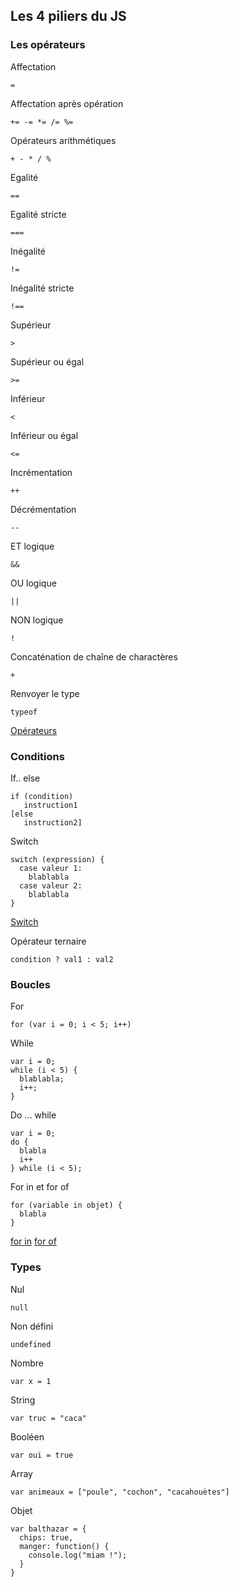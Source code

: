 ## Les 4 piliers du JS

### Les opérateurs

Affectation

`=`

Affectation après opération

`+= -= *= /= %=`

Opérateurs arithmétiques

`+ - * / %`

Egalité

`==`

Egalité stricte

`===`

Inégalité

`!=`

Inégalité stricte

`!==`

Supérieur

`>`

Supérieur ou égal

`>=`

Inférieur

`<`

Inférieur ou égal

`<=`

Incrémentation

`++`

Décrémentation

`--`

ET logique

`&&`

OU logique

`||`

NON logique

`!`

Concaténation de chaîne de charactères

`+`

Renvoyer le type

`typeof`

[Opérateurs](https://developer.mozilla.org/fr/docs/Web/JavaScript/Guide/Expressions_et_Op%C3%A9rateurs)

### Conditions

If.. else

```
if (condition)
   instruction1
[else
   instruction2]
```

Switch

```
switch (expression) {
  case valeur 1:
    blablabla
  case valeur 2:
    blablabla
}
```

[Switch](https://developer.mozilla.org/fr/docs/Web/JavaScript/Reference/Instructions/switch)

Opérateur ternaire

`condition ? val1 : val2`

### Boucles

For

`for (var i = 0; i < 5; i++)`

While

```
var i = 0;
while (i < 5) {
  blablabla;
  i++;
}
```

Do ... while

```
var i = 0;
do {
  blabla
  i++
} while (i < 5);
```

For in et for of

```
for (variable in objet) {
  blabla
}
```

[for in](https://developer.mozilla.org/fr/docs/Web/JavaScript/Reference/Instructions/for...in)
[for of](https://developer.mozilla.org/fr/docs/Web/JavaScript/Reference/Instructions/for...of)

### Types

Nul

`null`

Non défini

`undefined`

Nombre

`var x = 1`

String

`var truc = "caca"`

Booléen

`var oui = true`

Array

`var animeaux = ["poule", "cochon", "cacahouètes"]`

Objet

```
var balthazar = {
  chips: true,
  manger: function() {
    console.log("miam !");
  }
}
```